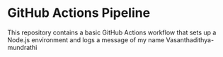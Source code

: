# GitHub Actions Pipeline

This repository contains a basic GitHub Actions workflow that sets up a Node.js environment and logs a message of my name Vasanthadithya-mundrathi

